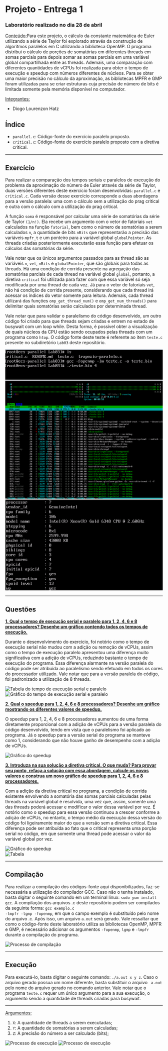 <h1>Projeto - Entrega 1</h1>

<h3>Laboratório realizado no dia 28 de abril</h3>

<ins>Conteúdo:</ins>Para este projeto, o cálculo da constante matemática de Euler utilizando a série de Taylor foi explorado através da construção de algoritmos paralelos em C utilizando a biblioteca OpenMP. O programa distribui o cálculo de porções de somatórias em diferentes threads em somas parciais para depois somar as somas parciais em uma variável global compartilhada entre as threads. Ademais, uma comparação com diferentes quantidades de vCPUs foi realizada para obter o tempo de execução e speedup com números diferentes de núcleos. Para se obter uma maior precisão no cálculo da aproximação, as bibliotecas MPFR e GMP foram utilizadas para se criar estruturas cuja precisão de número de bits é limitada somente pela memória disponível no computador.

<ins>Integrantes:</ins>

- Diogo Lourenzon Hatz

<h2>Índice</h2>

<ul>
<li><code>parallel.c</code>: Código-fonte do exercício paralelo proposto.</li>
<li><code>critical.c</code>: Código-fonte do exercício paralelo proposto com a diretiva critical.</li>
</ul>

<hr>
<h2>Exercício</h2>
Para realizar a comparação dos tempos seriais e paralelos de execução do problema da aproximação do número de Euler através da série de Taylor, duas versões diferentes deste exercício foram desenvolvidas: <code>parallel.c</code> e <code>critical.c</code>. Cada versão desse exercício corresponde a duas abordagens para a versão paralela: uma com o cálculo sem a utilização do prag critical e outra com o cálculo com a utilização do prag critical. 

A função <code>soma</code> é responsável por calcular uma série de somatórias da série de Taylor <code>(1/n!)</code>. Ela recebe um argumento com o vetor de fatoriais <code>vet</code> calculados na função <code>fatorial</code>, bem como o número de somatórias a serem calculados <code>n</code>, a quantidade de bits <code>nBits</code> que representarão a precisão das variáveis <code>mpfr_t</code> e um ponteiro para a variável global <code>globalPointer</code>. As threads criadas posteriormente executarão essa função para efetuar os cálculos das somatórias da série.

Vale notar que os únicos argumentos passados para as thread são as variáveis <code>n</code>, <code>vet</code>, <code>nBits</code> e <code>globalPointer</code>, que são globais para todas as threads. Há uma condição de corrida presente na agregação das somatórias parciais de cada thread na variável global <code>global</code>, portanto, a diretiva <code>critical</code> foi utilizada para fazer com que essa variável só seja modificada por uma thread de cada vez. Já para o vetor de fatoriais <code>vet</code>, não há condição de corrida presente, considerando que cada thread irá acessar os índices do vetor somente para leitura. Ademais, cada thread utilizará das funções <code>omp_get_thread_num()</code> e <code>omp_get_num_threads()</code> para delimitar quais somatórias serão calculados por determinada thread.

Vale notar que para validar o paralelismo do código desenvolvido, um outro código foi criado para que threads sejam criadas e entrem no estado de busywait com um loop while. Desta forma, é possível obter a visualização de quais núcleos da CPU estão sendo ocupados pelas threads com um programa como <code>htop</code>. O código fonte deste teste é referente ao item <code>teste.c</code> presente no subdiretório <code>Lab03</code> deste repositório.

<img src="https://raw.githubusercontent.com/Hatz-D/Parallel-Computing/main/src/Lab03/compilacao-teste.png" alt="Busywait">

<br>

<img src="https://raw.githubusercontent.com/Hatz-D/Parallel-Computing/main/src/Lab03/htop-teste.png" alt="Busywait">

<br>

<img src="https://raw.githubusercontent.com/Hatz-D/Parallel-Computing/main/src/Lab02b/specs.PNG" alt="Specs do processador">

<hr>

<h2>Questões</h2>
<ins><b>1. Qual o tempo de execução serial e paralelo para 1, 2, 4, 6 e 8 processadores? Desenhe um gráfico contendo todos os tempos de execução.</b></ins>

Durante o desenvolvimento do exercício, foi notório como o tempo de execução serial não mudou com a adição ou remoção de vCPUs, assim como o tempo de execução paralelo apresentou uma diferença muito significativa com a adição de vCPUs, reduzindo bastante o tempo de execução do programa. Essa diferença alarmante na versão paralela do código pode ser atribuída ao paralelismo sendo efetuado em todos os cores do processador utilizado. Vale notar que para a versão paralela do código, foi padronizado a utilização de 8 threads. 

<img src="" alt="Tabela do tempo de execução serial e paralelo">

<br>

<img src="" alt="Gráfico do tempo de execução serial e paralelo">

<ins><b>2. Qual o speedup para 1, 2, 4, 6 e 8 processadores? Desenhe um gráfico mostrando os diferentes valores de speedup.</b></ins>

O speedup para 1, 2, 4, 6 e 8 processadores aumentou de uma forma diretamente proporcional com a adição de vCPUs para a versão paralela do código desenvolvido, tendo em vista que o paralelismo foi aplicado ao programa. Já o speedup para a versão serial do programa se manteve como 1, considerando que não houve ganho de desempenho com a adição de vCPUs.

<img src="" alt="Gráfico do speedup">

<ins><b>3. Introduza na sua solução a diretiva critical. O que muda? Para provar seu ponto, refaça a solução com essa abordagem, calcule os novos valores e construa um novo gráfico de speedup para 1, 2, 4, 6 e 8 processadores.</b></ins>

Com a adição da diretiva critical no programa, a condição de corrida existente envolvendo a somatória das somas parciais calculadas pelas threads na variável global é resolvida, uma vez que, assim, somente uma das threads poderá acessar e modificar o valor dessa variável por vez. É notório como o speedup para essa versão continuou a crescer conforme a adição de vCPUs, no entanto, o tempo médio da execução dessa versão do código foi ligeiramente maior do que a versão sem a diretiva critical. Essa diferença pode ser atribuída ao fato que o critical representa uma porção serial no código, em que somente uma thread pode acessar o valor da variável global por vez.

<img src="" alt="Gráfico do speedup">

<br>

<img src="" alt="Tabela">

<hr>

<h2>Compilação</h2>

Para realizar a compilação dos códigos-fonte aqui disponibilizados, faz-se necessária a utilização do compilador GCC. Caso não o tenha instalado, basta digitar o seguinte comando em um terminal linux: <code>sudo yum install gcc</code>. A compilação dos arquivos .c deste repositório podem ser compilados da seguinte forma: <code>gcc exemplo.c -lmpfr -lgmp -fopenmp</code>, em que o campo exemplo é substituído pelo nome do arquivo .c. Após isso, um arquivo <code>a.out</code> será gerado. Vale ressaltar que como o código-fonte deste laboratório utiliza as bibliotecas OpenMP, MPFR e GMP, é necessário adicionar os argumentos <code>-fopenmp</code>, <code>lgmp</code> e <code>-lmpfr</code> durante a compilação do programa. 

<img src="" alt="Processo de compilação">

<hr>

<h2>Execução</h2>
Para executá-lo, basta digitar o seguinte comando: <code>./a.out x y z</code>. Caso o arquivo gerado possua um nome diferente, basta substituir o arquivo <code> a.out</code> pelo nome do arquivo gerado no comando anterior. Vale notar que o programa <code>teste.c</code> requer um único argumento para a sua execução, o argumento sendo a quantidade de threads criadas para busywait.

<hr>

<ins>Argumentos:</ins>

<ol>
<li><code>X</code>: A quantidade de threads a serem executadas;</li>
<li><code>Y</code>: A quantidade de somatórias a serem calculadas;</li>
<li><code>Z</code>: A precisão do número a ser calculado (bits);</li>
</ol>

<img src="" alt="Processo de execução">

<img src="" alt="Processo de execução">

